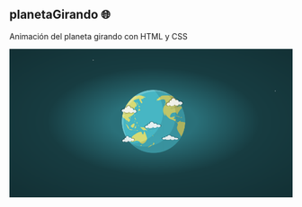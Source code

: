 ### <h2>planetaGirando 🌐</h2>
<p>Animación del planeta girando con HTML y CSS</p>

![Imagen planeta girando](https://raw.githubusercontent.com/alanmgg/planetaGirando/main/img/read.png)
